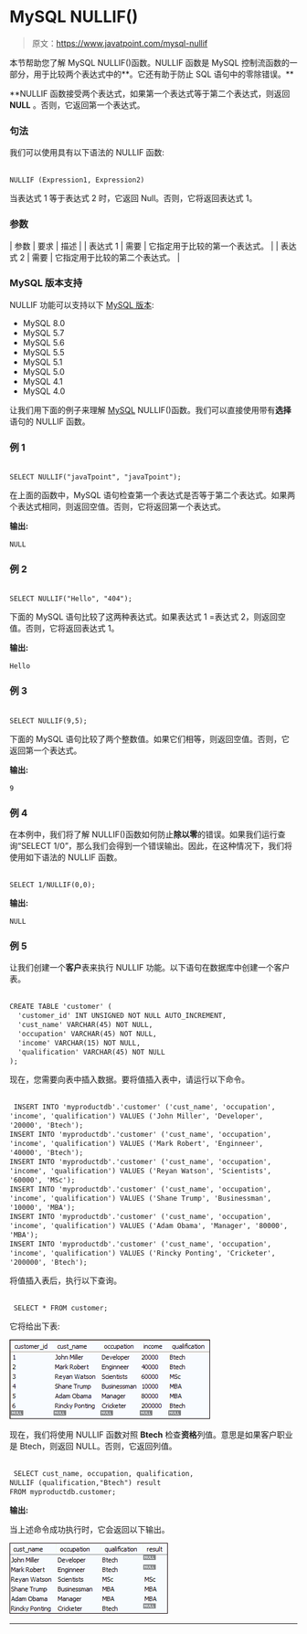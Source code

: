 # MySQL NULLIF()

> 原文：<https://www.javatpoint.com/mysql-nullif>

本节帮助您了解 MySQL NULLIF()函数。NULLIF 函数是 MySQL 控制流函数的一部分，用于比较两个表达式中的**。它还有助于防止 SQL 语句中的零除错误。**

 **NULLIF 函数接受两个表达式，如果第一个表达式等于第二个表达式，则返回 **NULL** 。否则，它返回第一个表达式。

### 句法

我们可以使用具有以下语法的 NULLIF 函数:

```

NULLIF (Expression1, Expression2)

```

当表达式 1 等于表达式 2 时，它返回 Null。否则，它将返回表达式 1。

### 参数

| 参数 | 要求 | 描述 |
| 表达式 1 | 需要 | 它指定用于比较的第一个表达式。 |
| 表达式 2 | 需要 | 它指定用于比较的第二个表达式。 |

### MySQL 版本支持

NULLIF 功能可以支持以下 [MySQL 版本](https://www.javatpoint.com/mysql-versions):

*   MySQL 8.0
*   MySQL 5.7
*   MySQL 5.6
*   MySQL 5.5
*   MySQL 5.1
*   MySQL 5.0
*   MySQL 4.1
*   MySQL 4.0

让我们用下面的例子来理解 [MySQL](https://www.javatpoint.com/mysql-tutorial) NULLIF()函数。我们可以直接使用带有**选择**语句的 NULLIF 函数。

### 例 1

```

SELECT NULLIF("javaTpoint", "javaTpoint");

```

在上面的函数中，MySQL 语句检查第一个表达式是否等于第二个表达式。如果两个表达式相同，则返回空值。否则，它将返回第一个表达式。

**输出:**

```
NULL

```

### 例 2

```

SELECT NULLIF("Hello", "404");

```

下面的 MySQL 语句比较了这两种表达式。如果表达式 1 =表达式 2，则返回空值。否则，它将返回表达式 1。

**输出:**

```
Hello

```

### 例 3

```

SELECT NULLIF(9,5);

```

下面的 MySQL 语句比较了两个整数值。如果它们相等，则返回空值。否则，它返回第一个表达式。

**输出:**

```
9

```

### 例 4

在本例中，我们将了解 NULLIF()函数如何防止**除以零**的错误。如果我们运行查询“SELECT 1/0”，那么我们会得到一个错误输出。因此，在这种情况下，我们将使用如下语法的 NULLIF 函数。

```

SELECT 1/NULLIF(0,0);

```

**输出:**

```
NULL

```

### 例 5

让我们创建一个**客户**表来执行 NULLIF 功能。以下语句在数据库中创建一个客户表。

```

CREATE TABLE 'customer' (
  'customer_id' INT UNSIGNED NOT NULL AUTO_INCREMENT,
  'cust_name' VARCHAR(45) NOT NULL,
  'occupation' VARCHAR(45) NOT NULL,
  'income' VARCHAR(15) NOT NULL,
  'qualification' VARCHAR(45) NOT NULL
);

```

现在，您需要向表中插入数据。要将值插入表中，请运行以下命令。

```

 INSERT INTO 'myproductdb'.'customer' ('cust_name', 'occupation', 'income', 'qualification') VALUES ('John Miller', 'Developer', '20000', 'Btech');
INSERT INTO 'myproductdb'.'customer' ('cust_name', 'occupation', 'income', 'qualification') VALUES ('Mark Robert', 'Enginneer', '40000', 'Btech');
INSERT INTO 'myproductdb'.'customer' ('cust_name', 'occupation', 'income', 'qualification') VALUES ('Reyan Watson', 'Scientists', '60000', 'MSc');
INSERT INTO 'myproductdb'.'customer' ('cust_name', 'occupation', 'income', 'qualification') VALUES ('Shane Trump', 'Businessman', '10000', 'MBA');
INSERT INTO 'myproductdb'.'customer' ('cust_name', 'occupation', 'income', 'qualification') VALUES ('Adam Obama', 'Manager', '80000', 'MBA');
INSERT INTO 'myproductdb'.'customer' ('cust_name', 'occupation', 'income', 'qualification') VALUES ('Rincky Ponting', 'Cricketer', '200000', 'Btech');

```

将值插入表后，执行以下查询。

```

 SELECT * FROM customer;

```

它将给出下表:

![MySQL NULLIF](img/7ce18f3e33ae9c46458b8377ae013e82.png)

现在，我们将使用 NULLIF 函数对照 **Btech** 检查**资格**列值。意思是如果客户职业是 Btech，则返回 NULL。否则，它返回列值。

```

 SELECT cust_name, occupation, qualification, 
NULLIF (qualification,"Btech") result 
FROM myproductdb.customer;

```

**输出:**

当上述命令成功执行时，它会返回以下输出。

![MySQL NULLIF](img/276dec018d56440c085c270849351fee.png)

* * ***